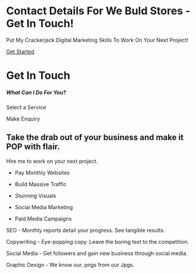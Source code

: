 # Contact Details For We Buld Stores - Get In Touch!



Put My Crackerjack Digital Marketing Skills To Work On Your Next Project!

[Get Started](https://www.webuildstores.co.uk/contact)

# Get In Touch

##### What Can I Do For You?

Select a Service

Make Enquiry

## Take the drab out of your business and make it POP with flair.

Hire me to work on your next project.

 * Pay Monthly Websites

 * Build Massive Traffic

 * Stunning Visuals

 * Social Media Marketing

 * Paid Media Campaigns

SEO - Monthly reports detail your progress. See tangible results.



Copywriting - Eye-popping copy. Leave the boring text to the competition.



Social Media - Get followers and gain new business through social media.



Graphic Design - We know our. pngs from our Jpgs.
